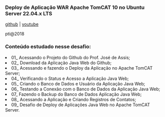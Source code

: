 <h3>Deploy de Aplicação WAR Apache TomCAT 10 no Ubuntu Server 22.04.x LTS</h3>

<a href='https://github.com/vaamonde/ubuntu-2204/blob/main/03-services/07-war-tomcat.md'>github</a> |
<a href='https://www.youtube.com/watch?v=DTduw0NKQvo'>youtube</a>

<p>pti@2018

<h3>Conteúdo estudado nesse desafio:</h3>
<li>01_ Acessando o Projeto do Github do Prof. José de Assis;
<li>02_ Download da Aplicação Java Web do Github;
<li>03_ Acessando e fazendo o Deploy da Aplicação no Apache TomCAT Server;
<li>04_ Verificando o Status e Acesso a Aplicação Java Web;
<li>05_ Criando o Banco de Dados e Usuário da Aplicação Java Web;
<li>06_ Testando a Conexão com o Banco de Dados da Aplicação Java Web;
<li>07_ Fazendo o Backup do Banco de Dados Aplicação Java Web;
<li>08_ Acessando a Aplicação e Criando Registros de Contatos;
<li>09_ Desafio de Deploy de Aplicações Java Web no Apache TomCAT Server.
